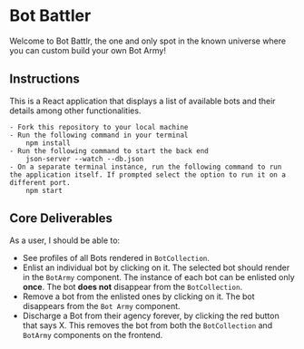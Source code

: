 # Bot Battler

Welcome to Bot Battlr, the one and only spot in the known universe where you can custom build your own Bot Army!
## Instructions

This is a React application that displays a list of available bots and their details among other functionalities.

    - Fork this repository to your local machine
    - Run the following command in your terminal 
        npm install 
    - Run the following command to start the back end
        json-server --watch --db.json 
    - On a separate terminal instance, run the following command to run the application itself. If prompted select the option to run it on a different port.
        npm start


## Core Deliverables

As a user, I should be able to:

- See profiles of all Bots rendered in `BotCollection`.
- Enlist an individual bot  by clicking on it. The selected bot should render in the `BotArmy` component. The instance of each bot can be enlisted only **once**. The bot **does not** disappear from the `BotCollection`.
- Remove a bot from the enlisted ones by clicking on it. The bot disappears from the `Bot Army` component.
- Discharge a Bot from their agency forever, by clicking the red button that says X. This removes the bot from both the `BotCollection` and `BotArmy` components on the frontend.


